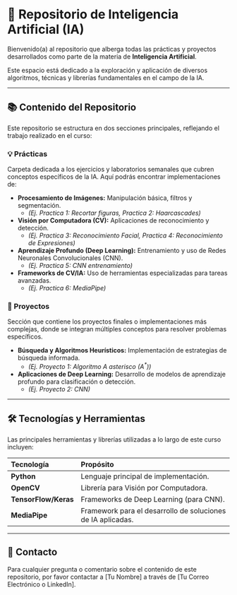 # 🤖 Repositorio de Inteligencia Artificial (IA)

Bienvenido(a) al repositorio que alberga todas las prácticas y proyectos desarrollados como parte de la materia de **Inteligencia Artificial**.

Este espacio está dedicado a la exploración y aplicación de diversos algoritmos, técnicas y librerías fundamentales en el campo de la IA.

---

## 📚 Contenido del Repositorio

Este repositorio se estructura en dos secciones principales, reflejando el trabajo realizado en el curso:

### 💡 Prácticas

Carpeta dedicada a los ejercicios y laboratorios semanales que cubren conceptos específicos de la IA. Aquí podrás encontrar implementaciones de:

* **Procesamiento de Imágenes:** Manipulación básica, filtros y segmentación.
    * *(Ej. Practica 1: Recortar figuras, Practica 2: Haarcascades)*
* **Visión por Computadora (CV):** Aplicaciones de reconocimiento y detección.
    * *(Ej. Practica 3: Reconocimiento Facial, Practica 4: Reconocimiento de Expresiones)*
* **Aprendizaje Profundo (Deep Learning):** Entrenamiento y uso de Redes Neuronales Convolucionales (CNN).
    * *(Ej. Practica 5: CNN entrenamiento)*
* **Frameworks de CV/IA:** Uso de herramientas especializadas para tareas avanzadas.
    * *(Ej. Practica 6: MediaPipe)*

### 🚀 Proyectos

Sección que contiene los proyectos finales o implementaciones más complejas, donde se integran múltiples conceptos para resolver problemas específicos.

* **Búsqueda y Algoritmos Heurísticos:** Implementación de estrategias de búsqueda informada.
    * *(Ej. Proyecto 1: Algoritmo A asterisco ($\text{A}^*$))*
* **Aplicaciones de Deep Learning:** Desarrollo de modelos de aprendizaje profundo para clasificación o detección.
    * *(Ej. Proyecto 2: CNN)*

---

## 🛠 Tecnologías y Herramientas

Las principales herramientas y librerías utilizadas a lo largo de este curso incluyen:

| Tecnología | Propósito |
| :--- | :--- |
| **Python** | Lenguaje principal de implementación. |
| **OpenCV** | Librería para Visión por Computadora. |
| **TensorFlow/Keras** | Frameworks de Deep Learning (para CNN). |
| **MediaPipe** | Framework para el desarrollo de soluciones de IA aplicadas. |

---

## 📧 Contacto

Para cualquier pregunta o comentario sobre el contenido de este repositorio, por favor contactar a [Tu Nombre] a través de [Tu Correo Electrónico o LinkedIn].
